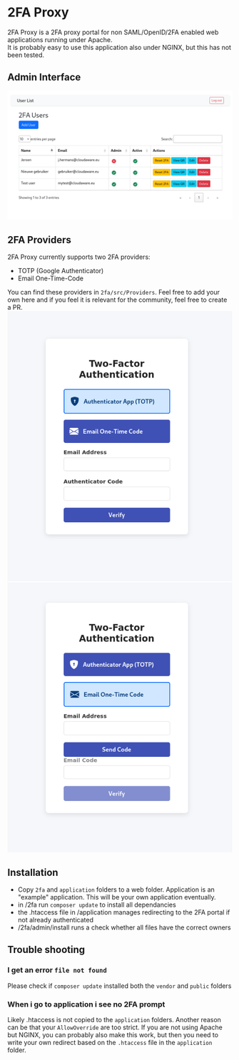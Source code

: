 # 2FA Proxy
2FA Proxy is a 2FA proxy portal for non SAML/OpenID/2FA enabled web applications running under Apache.  
It is probably easy to use this application also under NGINX, but this has not been tested.  

## Admin Interface
![Admin Interface](img/admin_list.png)

## 2FA Providers
2FA Proxy currently supports two 2FA providers:
- TOTP (Google Authenticator)
- Email One-Time-Code

You can find these providers in `2fa/src/Providers`. Feel free to add your own here and if you feel it is relevant for the 
community, feel free to create a PR.
![TOTP 2FA](img/totp_2fa.png)  
![Email 2FA](img/email_2fa.png)

## Installation
- Copy `2fa` and `application` folders to a web folder. Application is an "example" application. This will be your own application eventually.
- in /2fa run `composer update` to install all dependancies
- the .htaccess file in /application manages redirecting to the 2FA portal if not already authenticated
- /2fa/admin/install runs a check whether all files have the correct owners

## Trouble shooting
### I get an error `file not found`
Please check if `composer update` installed both the `vendor` and `public` folders

### When i go to application i see no 2FA prompt
Likely .htaccess is not copied to the `application` folders. Another reason can be that your `AllowOverride` are too strict.
If you are not using Apache but NGINX, you can probably also make this work, but then you need to write your own redirect based 
on the `.htaccess` file in the `application` folder.
